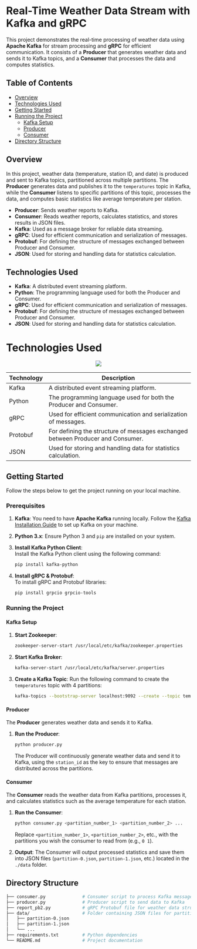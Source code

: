# Real-Time Weather Data Stream with Kafka and gRPC

This project demonstrates the real-time processing of weather data using **Apache Kafka** for stream processing and **gRPC** for efficient communication. It consists of a **Producer** that generates weather data and sends it to Kafka topics, and a **Consumer** that processes the data and computes statistics.

## Table of Contents
- [Overview](#overview)
- [Technologies Used](#technologies-used)
- [Getting Started](#getting-started)
- [Running the Project](#running-the-project)
  - [Kafka Setup](#kafka-setup)
  - [Producer](#producer)
  - [Consumer](#consumer)
- [Directory Structure](#directory-structure)

## Overview
In this project, weather data (temperature, station ID, and date) is produced and sent to Kafka topics, partitioned across multiple partitions. The **Producer** generates data and publishes it to the `temperatures` topic in Kafka, while the **Consumer** listens to specific partitions of this topic, processes the data, and computes basic statistics like average temperature per station.

- **Producer**: Sends weather reports to Kafka.
- **Consumer**: Reads weather reports, calculates statistics, and stores results in JSON files.
- **Kafka**: Used as a message broker for reliable data streaming.
- **gRPC**: Used for efficient communication and serialization of messages.
- **Protobuf**: For defining the structure of messages exchanged between Producer and Consumer.
- **JSON**: Used for storing and handling data for statistics calculation.

## Technologies Used
- **Kafka**: A distributed event streaming platform.
- **Python**: The programming language used for both the Producer and Consumer.
- **gRPC**: Used for efficient communication and serialization of messages.
- **Protobuf**: For defining the structure of messages exchanged between Producer and Consumer.
- **JSON**: Used for storing and handling data for statistics calculation.

# Technologies Used

<p align="center">
  <a href="https://go-skill-icons.vercel.app/">
    <img src="https://go-skill-icons.vercel.app/api/icons?i=kafka,python,grpc,json" />
  </a>
</p>

| Technology | Description |
|------------|-------------|
| Kafka      | A distributed event streaming platform. |
| Python     | The programming language used for both the Producer and Consumer. |
| gRPC       | Used for efficient communication and serialization of messages. |
| Protobuf   | For defining the structure of messages exchanged between Producer and Consumer. |
| JSON       | Used for storing and handling data for statistics calculation. |


## Getting Started
Follow the steps below to get the project running on your local machine.

### Prerequisites
1. **Kafka**: You need to have **Apache Kafka** running locally. Follow the [Kafka Installation Guide](https://kafka.apache.org/quickstart) to set up Kafka on your machine.

2. **Python 3.x**: Ensure Python 3 and `pip` are installed on your system.

3. **Install Kafka Python Client**:  
   Install the Kafka Python client using the following command:

   ```bash
   pip install kafka-python
   ```

4. **Install gRPC & Protobuf**:  
   To install gRPC and Protobuf libraries:

   ```bash
   pip install grpcio grpcio-tools
   ```

### Running the Project

#### Kafka Setup
1. **Start Zookeeper**:
   
   ```bash
   zookeeper-server-start /usr/local/etc/kafka/zookeeper.properties
   ```

2. **Start Kafka Broker**:

   ```bash
   kafka-server-start /usr/local/etc/kafka/server.properties
   ```

3. **Create a Kafka Topic**:
   Run the following command to create the `temperatures` topic with 4 partitions:

   ```bash
   kafka-topics --bootstrap-server localhost:9092 --create --topic temperatures --partitions 4 --replication-factor 1
   ```

#### Producer
The **Producer** generates weather data and sends it to Kafka.

1. **Run the Producer**:

    ```bash
    python producer.py
    ```

   The Producer will continuously generate weather data and send it to Kafka, using the `station_id` as the key to ensure that messages are distributed across the partitions.

#### Consumer
The **Consumer** reads the weather data from Kafka partitions, processes it, and calculates statistics such as the average temperature for each station.

1. **Run the Consumer**:

   ```bash
   python consumer.py <partition_number_1> <partition_number_2> ...
   ```

   Replace `<partition_number_1>`, `<partition_number_2>`, etc., with the partitions you wish the consumer to read from (e.g., `0 1`).

2. **Output**:
   The Consumer will output processed statistics and save them into JSON files (`partition-0.json`, `partition-1.json`, etc.) located in the `./data` folder.

## Directory Structure
```bash
├── consumer.py              # Consumer script to process Kafka messages
├── producer.py              # Producer script to send data to Kafka
├── report_pb2.py            # gRPC Protobuf file for weather data structure
├── data/                    # Folder containing JSON files for partition statistics
│   ├── partition-0.json
│   ├── partition-1.json
│   └── ...
├── requirements.txt         # Python dependencies
└── README.md                # Project documentation
```